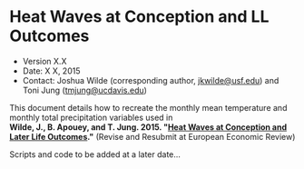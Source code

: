 Heat Waves at Conception and LL Outcomes
================================================

* Version X.X
* Date: X X, 2015
* Contact: Joshua Wilde (corresponding author, [jkwilde@usf.edu](mailto:jkwilde@usf.edu)) and Toni Jung ([tmjung@ucdavis.edu](mailto:tmjung@ucdavis.edu))

This document details how to recreate the monthly mean temperature and monthly total precipitation variables used in <br />
**Wilde, J., B. Apouey, and T. Jung. 2015. "[Heat Waves at Conception and Later Life Outcomes](http://economics.usf.edu/PDF/Wilde_Apouey_Jung_HeatWavesConception.pdf)."** (Revise and Resubmit at European Economic Review)


Scripts and code to be added at a later date...
